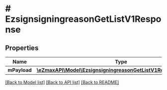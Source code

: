 # # EzsignsigningreasonGetListV1Response

## Properties

Name | Type | Description | Notes
------------ | ------------- | ------------- | -------------
**mPayload** | [**\eZmaxAPI\Model\EzsignsigningreasonGetListV1ResponseMPayload**](EzsignsigningreasonGetListV1ResponseMPayload.md) |  |

[[Back to Model list]](../../README.md#models) [[Back to API list]](../../README.md#endpoints) [[Back to README]](../../README.md)

